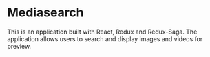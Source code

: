 # Mediasearch
This is an application built with React, Redux and Redux-Saga. The application allows users to search and display images and videos for preview.
